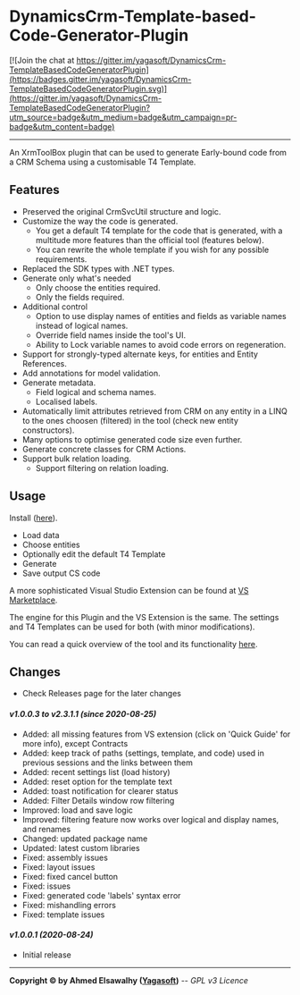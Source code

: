 # DynamicsCrm-Template-based-Code-Generator-Plugin

[![Join the chat at https://gitter.im/yagasoft/DynamicsCrm-TemplateBasedCodeGeneratorPlugin](https://badges.gitter.im/yagasoft/DynamicsCrm-TemplateBasedCodeGeneratorPlugin.svg)](https://gitter.im/yagasoft/DynamicsCrm-TemplateBasedCodeGeneratorPlugin?utm_source=badge&utm_medium=badge&utm_campaign=pr-badge&utm_content=badge)

---

An XrmToolBox plugin that can be used to generate Early-bound code from a CRM Schema using a customisable T4 Template.

## Features

  + Preserved the original CrmSvcUtil structure and logic.
  + Customize the way the code is generated.
    + You get a default T4 template for the code that is generated, with a multitude more features than the official tool (features below).
    + You can rewrite the whole template if you wish for any possible requirements.
  + Replaced the SDK types with .NET types.
  + Generate only what's needed
    + Only choose the entities required.
    + Only the fields required.
  + Additional control
    + Option to use display names of entities and fields as variable names instead of logical names.
    + Override field names inside the tool's UI.
    + Ability to Lock variable names to avoid code errors on regeneration.
  + Support for strongly-typed alternate keys, for entities and Entity References.
  + Add annotations for model validation.
  + Generate metadata.
    + Field logical and schema names.
    + Localised labels.
  + Automatically limit attributes retrieved from CRM on any entity in a LINQ to the ones choosen (filtered) in the tool (check new entity constructors).
  + Many options to optimise generated code size even further.
  + Generate concrete classes for CRM Actions.
  + Support bulk relation loading.
    + Support filtering on relation loading.

## Usage

Install ([here](https://www.xrmtoolbox.com/plugins/plugininfo/?id=45abdb43-f0e5-ea11-bf21-281878877ebf)).

+ Load data
+ Choose entities
+ Optionally edit the default T4 Template
+ Generate
+ Save output CS code

A more sophisticated Visual Studio Extension can be found at [VS Marketplace](https://marketplace.visualstudio.com/items?itemName=Yagasoft.CrmCodeGenerator).

The engine for this Plugin and the VS Extension is the same. The settings and T4 Templates can be used for both (with minor modifications).

You can read a quick overview of the tool and its functionality [here](http://blog.yagasoft.com/2020/09/dynamics-template-based-code-generator-supercharged).

## Changes
+ Check Releases page for the later changes
#### _v1.0.0.3 to v2.3.1.1 (since 2020-08-25)_
+ Added: all missing features from VS extension (click on 'Quick Guide' for more info), except Contracts
+ Added: keep track of paths (settings, template, and code) used in previous sessions and the links between them
+ Added: recent settings list (load history)
+ Added: reset option for the template text
+ Added: toast notification for clearer status
+ Added: Filter Details window row filtering
+ Improved: load and save logic
+ Improved: filtering feature now works over logical and display names, and renames
+ Changed: updated package name
+ Updated: latest custom libraries
+ Fixed: assembly issues
+ Fixed: layout issues
+ Fixed: fixed cancel button
+ Fixed: issues
+ Fixed: generated code 'labels' syntax error
+ Fixed: mishandling errors
+ Fixed: template issues
#### _v1.0.0.1 (2020-08-24)_
+ Initial release

---
**Copyright &copy; by Ahmed Elsawalhy ([Yagasoft](https://yagasoft.com))** -- _GPL v3 Licence_
